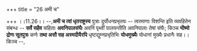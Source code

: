 +++
title = "26 अमी च"

+++
।।11.26।। --,**अमी च त्वां धृतराष्ट्रस्य** पुत्राः दुर्योधनप्रभृतयः --
त्वरमाणाः विशन्ति इति व्यवहितेन संबन्धः -- **सर्वे सहैव** सहिताः
**अवनिपालसंघैः** अवनिं पृथ्वीं पालयन्तीति अवनिपालाः तेषां संघैः; किञ्च
**भीष्मो द्रोणः सूतपुत्रः** कर्णः **तथा असौ सह अस्मदीयैरपि**
धृष्टद्युम्नप्रभृतिभिः **योधमुख्यैः** योधानां मुख्यैः प्रधानैः सह।। किञ्च
--,
